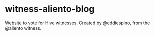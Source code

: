 # witness-aliento-blog
Website to vote for Hive witnesses.
Created by @eddiespino, from the @aliento witness.
